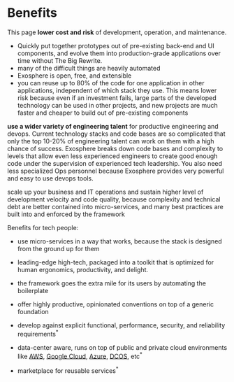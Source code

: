 # Benefits

This page
__lower cost and risk__ of development, operation, and maintenance.
- Quickly put together prototypes
  out of pre-existing back-end and UI components,
  and evolve them into production-grade applications over time
  without The Big Rewrite.
- many of the difficult things are heavily automated
- Exosphere is open, free, and extensible
- you can reuse up to 80% of the code for one application in other applications,
  independent of which stack they use.
  This means lower risk because even if an investment fails,
  large parts of the developed technology can be used in other projects,
  and new projects are much faster and cheaper to build out of pre-existing components

__use a wider variety of engineering talent__ for productive engineering and devops.
Current technology stacks and code bases are so complicated
that only the top 10-20% of engineering talent can work on them
with a high chance of success.
Exosphere breaks down code bases and complexity to levels
that allow even less experienced engineers to create good enough code
under the supervision of experienced tech leadership.
You also need less specialized Ops personnel because Exosphere provides
very powerful and easy to use devops tools.

scale up your business and IT operations and sustain higher level of development velocity and code quality,
because complexity and technical debt are better contained into micro-services,
and many best practices are built into and enforced by the framework


Benefits for tech people:
- use micro-services in a way that works,
  because the stack is designed from the ground up for them
- leading-edge high-tech,
  packaged into a toolkit that is optimized for
  human ergonomics, productivity, and delight.

- the framework goes the extra mile for its users
  by automating the boilerplate
- offer highly productive, opinionated conventions on top of a generic foundation

- develop against explicit
  functional, performance, security, and reliability requirements<sup>&#42;</sup>
- data-center aware, runs on top of public and private cloud environments
  like [AWS](https://aws.amazon.com),
  [Google Cloud](https://cloud.google.com),
  [Azure](https://azure.microsoft.com),
  [DCOS](https://dcos.io), etc<sup>&#42;</sup>
- marketplace for reusable services<sup>&#42;</sup>


